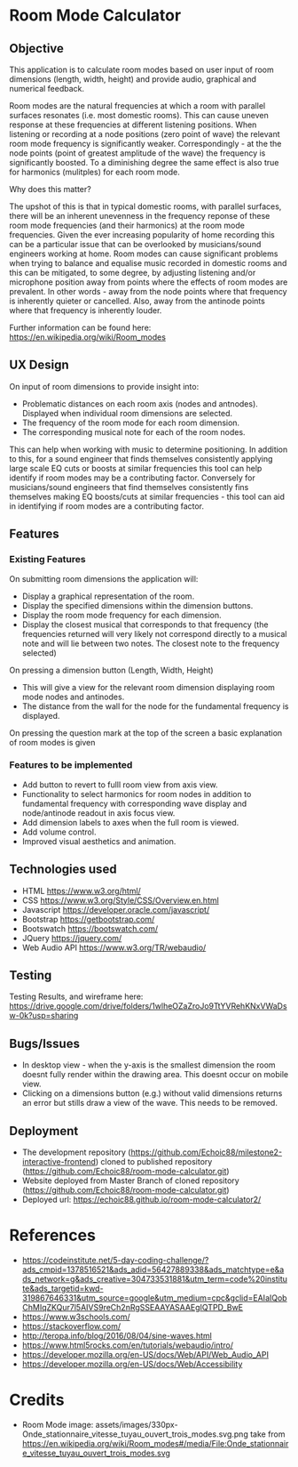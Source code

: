 # Room Mode Calculator
## Objective

This application is to calculate room modes based on user input of room dimensions (length, width, height) and provide audio, graphical and numerical feedback.

Room modes are the natural frequencies at which a room with parallel surfaces resonates (i.e. most domestic rooms). 
This can cause uneven response at these frequencies at different listening positions. 
When listening or recording at a node positions (zero point of wave) the relevant room mode frequency is significantly weaker.
Correspondingly - at the the node points (point of greatest amplitude of the wave) the frequency is significantly boosted. 
To a diminishing degree the same effect is also true for harmonics (mulitples) for each room mode.

Why does this matter?

The upshot of this is that in typical domestic rooms, with parallel surfaces, there will be an inherent unevenness in the frequency reponse of 
these room mode frequencies (and their harmonics) at the room mode frequencies.
Given the ever increasing popularity of home recording this can be a particular issue that can be overlooked by musicians/sound engineers working at home.
Room modes can cause significant problems when trying to balance and equalise music recorded in domestic rooms and this can be mitigated, to some degree, by adjusting listening and/or microphone position away from points where the effects of room modes are prevalent. 
In other words - away from the node points where that frequency is inherently quieter or cancelled. Also, away from the antinode points where that frequency is inherently louder.

Further information can be found here:
https://en.wikipedia.org/wiki/Room_modes

## UX Design

On input of room dimensions to provide insight into:
* Problematic distances on each room axis (nodes and antnodes).
  Displayed when individual room dimensions are selected.
* The frequency of the room mode for each room dimension.
* The corresponding musical note for each of the room nodes.

This can help when working with music to determine positioning. In addition to this, for a sound engineer that finds themselves consistently applying large scale EQ cuts or boosts at similar frequencies this tool can help identify if room modes may be a contributing factor.
Conversely for musicians/sound engineers that find themselves consistently fins themselves making EQ boosts/cuts at similar frequencies - this tool can aid in identifying if room modes are a contributing factor.

## Features
### Existing Features
On submitting room dimensions the application will:
* Display a graphical representation of the room.
* Display the specified dimensions within the dimension buttons.
* Display the room mode frequency for each dimension.
* Display the closest musical that corresponds to that frequency (the frequencies returned will very likely not correspond directly to a musical note and will lie between two notes. The closest note to the frequency selected)

On pressing a dimension button (Length, Width, Height)
* This will give a view for the relevant room dimension displaying room mode nodes and antinodes.
* The distance from the wall for the node for the fundamental frequency is displayed.

On pressing the question mark at the top of the screen a basic explanation of room modes is given

### Features to be implemented
* Add button to revert to fulll room view from axis view.
* Functionality to select harmonics for room nodes in addition to fundamental frequency with corresponding wave display and node/antinode readout in axis focus view.
* Add dimension labels to axes when the full room is viewed.
* Add volume control.
* Improved visual aesthetics and animation.

## Technologies used
* HTML https://www.w3.org/html/
* CSS https://www.w3.org/Style/CSS/Overview.en.html
* Javascript https://developer.oracle.com/javascript/
* Bootstrap https://getbootstrap.com/
* Bootswatch https://bootswatch.com/
* JQuery https://jquery.com/
* Web Audio API https://www.w3.org/TR/webaudio/

## Testing
Testing Results, and wireframe here:
https://drive.google.com/drive/folders/1wlheOZaZroJo9TtYVRehKNxVWaDsw-0k?usp=sharing

## Bugs/Issues
* In desktop view - when the y-axis is the smallest dimension the room doesnt fully render within the drawing area.
This doesnt occur on mobile view.
* Clicking on a dimensions button (e.g.) without valid dimensions returns an error but stills draw a view of the wave. This needs to be removed.

## Deployment
* The development repository (https://github.com/Echoic88/milestone2-interactive-frontend) 
  cloned to published repository (https://github.com/Echoic88/room-mode-calculator.git)
* Website deployed from Master Branch of cloned repository (https://github.com/Echoic88/room-mode-calculator.git)
* Deployed url: 
    https://echoic88.github.io/room-mode-calculator2/
    

# References
* https://codeinstitute.net/5-day-coding-challenge/?ads_cmpid=1378516521&ads_adid=56427889338&ads_matchtype=e&ads_network=g&ads_creative=304733531881&utm_term=code%20institute&ads_targetid=kwd-319867646331&utm_source=google&utm_medium=cpc&gclid=EAIaIQobChMIqZKQur7l5AIVS9reCh2nRgSSEAAYASAAEgIQTPD_BwE
* https://www.w3schools.com/
* https://stackoverflow.com/
* http://teropa.info/blog/2016/08/04/sine-waves.html
* https://www.html5rocks.com/en/tutorials/webaudio/intro/
* https://developer.mozilla.org/en-US/docs/Web/API/Web_Audio_API 
* https://developer.mozilla.org/en-US/docs/Web/Accessibility

# Credits
* Room Mode image:
 assets/images/330px-Onde_stationnaire_vitesse_tuyau_ouvert_trois_modes.svg.png
 take from 
 https://en.wikipedia.org/wiki/Room_modes#/media/File:Onde_stationnaire_vitesse_tuyau_ouvert_trois_modes.svg